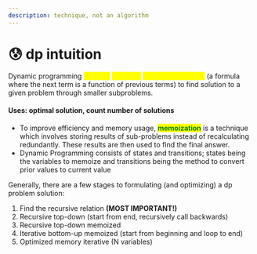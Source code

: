 ```yaml
---
description: technique, not an algorithm
---
```


# 😰 dp intuition

Dynamic programming <mark style="color:yellow;">involves</mark> <mark style="color:yellow;">solving a</mark> <mark style="color:yellow;"></mark>_<mark style="color:yellow;">recurrence relation</mark>_ (a formula where the next term is a function of previous terms) to find solution to a given problem through smaller subproblems.

#### Uses: optimal solution, count number of solutions

* To improve efficiency and memory usage, <mark style="color:green;">**memoization**</mark> is a technique which involves storing results of sub-problems instead of recalculating redundantly. These results are then used to find the final answer.
* Dynamic Programming consists of states and transitions; states being the variables to memoize and transitions being the method to convert prior values to current value

Generally, there are a few stages to formulating (and optimizing) a dp problem solution:

1. Find the recursive relation **(MOST IMPORTANT!)**
2. Recursive top-down (start from end, recursively call backwards)
3. Recursive top-down memoized
4. Iterative bottom-up memoized (start from beginning and loop to end)
5. Optimized memory iterative (N variables)
